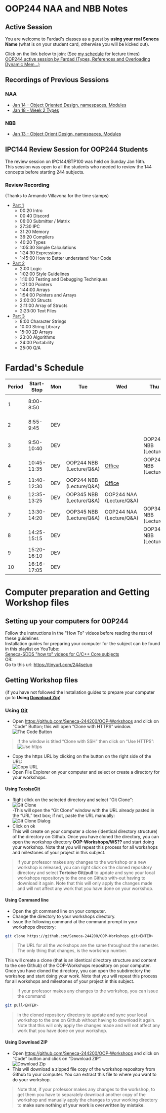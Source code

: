 # OOP244 NAA and NBB Notes


## Active Session
You are welcome to Fardad's classes as a guest by **using your real Seneca Name** (what is on your student card, otherwise you will be kicked out).

Click on the link below to join: (See [my schedule](#fardads-schedule) for lecture times)<br />
[OOP244 active session by Fardad (Types, References and Overloading Dynamic Mem...)](https://connect.rna2.blindsidenetworks.com/invite/to?c=Y8J-tYauZ_EVvCKjVZtiS-pBAgddp7lPN28BaVd2zGU&m=60a5fa80b6304825cc66a3f45a5b7e8ff17a243b&t=1642689993073&u=senecacollege)
## Recordings of Previous Sessions

### NAA
- [Jan 14 - Object Oriented Design, namespaces, Modules](https://recordings.rna2.blindsidenetworks.com/senecacollege/31dd7d7b3ac5e54b8056a006ad1585c1ff02b256-1642164124612/capture/)
- [Jan 18 - Week 2 Types](https://recordings.rna2.blindsidenetworks.com/senecacollege/c9d02c6576f1b069b3808f382dd6a460c71a8483-1642520393828/capture/)
### NBB
- [Jan 13 - Object Orient Design, namespaces, Modules](https://www.youtube.com/watch?v=OBqig7UQHj8)

## IPC144 Review Session  for OOP244 Students
The review session on IPC144/BTP100 was held on Sunday Jan 16th. <br />
This session was open to all the students who needed to review the 144 concepts before starting 244 subjects.<br />

### Review Recording
(Thanks to Armando Villavona for the time stamps)
- [Part 1](https://www.youtube.com/watch?v=U1Ge3tkUNo8)
  - 00:20 Intro
  - 00:40 Discord
  - 06:00 Submitter / Matrix
  - 27:30 IPC
  - 31:20 Memory
  - 36:20 Compilers
  - 40:20 Types
  - 1:05:30 Simple Calculations
  - 1:24:30 Expressions
  - 1:45:00 How to Better understand Your Code
- [Part 2](https://www.youtube.com/watch?v=A32XivTl-0Y)
  - 2:00 Logic
  - 1:02:00 Style Guidelines
  - 1:10:00 Testing and Debugging Techniques
  - 1:21:00 Pointers
  - 1:44:00 Arrays
  - 1:54:00 Pointers and Arrays
  - 2:00:00 Structs
  - 2:11:00 Array of Structs
  - 2:23:00 Text Files
- [Part 3](https://www.youtube.com/watch?v=9WTJ-pDTePo)
  - 8:00 Character Strings
  - 10:00 String Library
  - 15:00 2D Arrays
  - 23:00 Algorithms
  - 24:00 Portability
  - 25:00 Q/A 

# Fardad's Schedule
| Period | Start-Stop  | Mon | Tue | Wed | Thu | Fri |
|--------|-------------|-----|-----|-----|------|------|
| 1      | 8:00-8:50   |     |     |     |      |  OOP244 NAA (Lecture)    |
| 2      | 8:55-9:45   |  DEV   |     |     |      |  OOP244 NAA (Lecture)    |
| 3      | 9:50-10:40  |  DEV   |     |     |  OOP244 NBB (Lecture)    |      |
| 4      | 10:45-11:35 |  DEV   |  OOP244 NBB (Lecture/Q&A)   |  [Office](https://teams.microsoft.com/l/channel/19%3aF8KDVyq9cdNpktwiUomIDpUfUpi8wa630ghU2OYjzr81%40thread.tacv2/General?groupId=d1e698dc-db99-4b13-a6b0-c72b92bcf9c3&tenantId=eb34f74a-58e7-4a8b-9e59-433e4c412757)   |  OOP244 NBB (Lecture)   |      |
| 5      | 11:40-12:30 |  DEV   |  OOP244 NBB (Lecture/Q&A)   |   [Office](https://teams.microsoft.com/l/channel/19%3aF8KDVyq9cdNpktwiUomIDpUfUpi8wa630ghU2OYjzr81%40thread.tacv2/General?groupId=d1e698dc-db99-4b13-a6b0-c72b92bcf9c3&tenantId=eb34f74a-58e7-4a8b-9e59-433e4c412757)  |      |      |
| 6      | 12:35-13:25 |  DEV   |  OOP345 NBB (Lecture/Q&A)   |  OOP244 NAA (Lecture/Q&A)   |      |      |
| 7      | 13:30-14:20 |  DEV   |  OOP345 NBB (Lecture/Q&A)   |  OOP244 NAA (Lecture/Q&A)   |  OOP345 NBB (Lecture)    |      |
| 8      | 14:25-15:15 |  DEV   |     |     |  OOP345 NBB (Lecture)    |      |
| 9      | 15:20-16:10 |  DEV   |     |     |      |      |
| 10     | 16:16-17:05 |  DEV   |     |     |      |      |


# Computer preparation and Getting Workshop files
## Setting up your computers for OOP244

Follow the instructions in the "How To" videos before reading the rest of these guidelines<br />
Installation guides for preparing your computer for the subject can be found in this playlist on YouTube:<br />
[Seneca-SDDS "how to" videos for C/C++ Core subjects](https://www.youtube.com/playlist?list=PLxB4x6RkylosAh1of4FnX7-g2fk0MUeyc)<br />
OR:<br />
Go to this url: https://tinyurl.com/244setup 


## Getting Workshop files
(if you have not followed the Installation guides to prepare your computer go to **Using [Download Zip](#using-download-zip)**)<br />

### Using [Git](https://git-scm.com/download/win)
- Open https://github.com/Seneca-244200/OOP-Workshops and click on “Code” Button; this will open “Clone with HTTPS” window.<br />
![The Code Button](images/code.png)
> If the window is titled “Clone with SSH” then click on “Use HTTPS”: <br />
![Use https](images/usehttps.png)
- Copy the https URL by clicking on the button on the right side of the URL:<br />![Copy URL](images/copyurl.png)
- Open File Explorer on your computer and select or create a directory for your workshops.

#### Using [ToroiseGit](https://tortoisegit.org/download/)

- Right click on the selected directory and select “Git Clone":<br /> ![Git Clone](images/gitclone.png)<br />
-This will open the “Git Clone” window with the URL already pasted in the “URL” text box; if not, paste the URL manually:<br /> ![Git Clone Dialog](images/gitcloneDialog.png)<br />
- Click on ok<br />
This will create on your computer a clone (identical directory structure) of the directory on Github.  Once you have cloned the directory, you can open the workshop directory **OOP-Workshops/WS??** and start doing your workshop. Note that you will repeat this process for all workshops and milestones of your project in this subject.
> If your professor makes any changes to the workshop or a new workshop is released, you can right click on the cloned repository directory and select **Tortoise Git/pull** to update and sync your local workshops repositoryy to the one on Github with-out having to download it again. Note that this will only apply the changes made and will not affect any work that you have done on your workshop.
#### Using Command line
- Open the git command line on your computer.
- Change the directory to your workshops directory.
- Issue the following command at the command prompt in your workshops directory: 
``` bash
git clone https://github.com/Seneca-244200/OOP-Workshops.git<ENTER>
```
> The URL for all the workshops are the same throughout the semester. The only thing that changes, is the workshop number.<br/>

This will create a clone (that is an identical directory structure and content to the one Github) of the OOP-Workshops repository on your computer.  Once you have cloned the directory, you can open the subdirectory the workshop and start doing your work. Note that you will repeat this process for all workshops and milestones of your project in this subject.

> If your professor makes any changes to the workshop, you can issue the command
``` bash 
git pull<ENTER>
``` 
>  in the cloned repository directory to update and sync your local workshop to the one on Github without having to download it again. Note that this will only apply the changes made and will not affect any work that you have done on your workshop.

#### Using Download ZIP
- Open https://github.com/Seneca-244200/OOP-Workshops  and click on “Code” button and click on “Download ZIP”.<br />
![Download Zip](images/downloadzip.png)<br />
- This will download a zipped file copy of the workshop repository from Github to your computer. You can extract this file to where you want to do your workshop. <br />
> Note that, if your professor makes any changes to the workshop, to get them you have to separately download another copy of the workshop and manually apply the changes to your working directory to **make sure nothing of your work is overwritten by mistake**.

